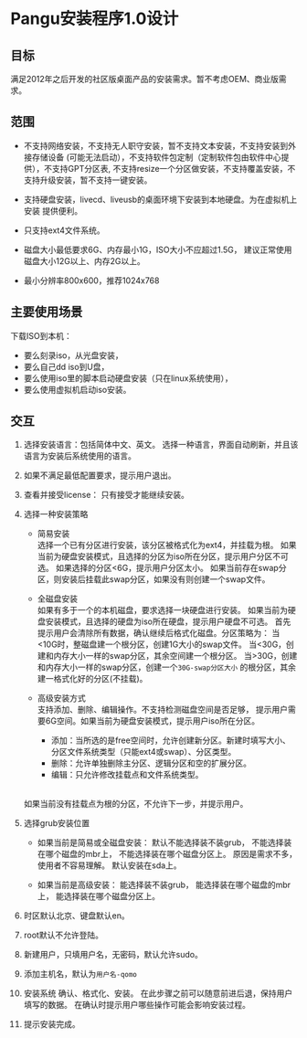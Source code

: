 Pangu安装程序1.0设计
===

目标
---
满足2012年之后开发的社区版桌面产品的安装需求。暂不考虑OEM、商业版需求。

范围
---
* 不支持网络安装，不支持无人职守安装，暂不支持文本安装，不支持安装到外接存储设备
(可能无法启动），不支持软件包定制（定制软件包由软件中心提供），不支持GPT分区表,
不支持resize一个分区做安装，不支持覆盖安装，不支持升级安装，暂不支持一键安装。

* 支持硬盘安装，livecd、liveusb的桌面环境下安装到本地硬盘。为在虚拟机上安装
提供便利。

* 只支持ext4文件系统。

* 磁盘大小最低要求6G、内存最小1G，ISO大小不应超过1.5G，
建议正常使用磁盘大小12G以上、内存2G以上。

* 最小分辨率800x600，推荐1024x768

主要使用场景
---
下载ISO到本机：
- 要么刻录iso，从光盘安装，
- 要么自己dd iso到U盘，
- 要么使用iso里的脚本启动硬盘安装（只在linux系统使用），
- 要么使用虚拟机启动iso安装。

交互
---
1. 选择安装语言：包括简体中文、英文。
选择一种语言，界面自动刷新，并且该语言为安装后系统使用的语言。

2. 如果不满足最低配置要求，提示用户退出。

3. 查看并接受license：
只有接受才能继续安装。

4. 选择一种安装策略
	* 简易安装
	<br>选择一个已有分区进行安装，该分区被格式化为ext4，并挂载为根。
	如果当前为硬盘安装模式，且选择的分区为iso所在分区，提示用户分区不可选。
	如果选择的分区<6G，提示用户分区太小。
	如果当前存在swap分区，则安装后挂载此swap分区，如果没有则创建一个swap文件。

	* 全磁盘安装
	<br>如果有多于一个的本机磁盘，要求选择一块硬盘进行安装。
	如果当前为硬盘安装模式，且选择的硬盘为iso所在硬盘，提示用户硬盘不可选。
	首先提示用户会清除所有数据，确认继续后格式化磁盘。分区策略为：
	当<10G时，整磁盘建一个根分区，创建1G大小的swap文件。
	当<30G，创建和内存大小一样的swap分区，其余空间建一个根分区。
	当>30G，创建和内存大小一样的swap分区，创建一个`30G-swap分区大小`
	的根分区，其余建一格式化好的分区(不挂载)。

	* 高级安装方式
	<br>支持添加、删除、编辑操作。不支持检测磁盘空间是否足够，
	提示用户需要6G空间。如果当前为硬盘安装模式，提示用户iso所在分区。

		+ 添加：当所选的是free空间时，允许创建新分区。新建时填写大小、
		  分区文件系统类型（只能ext4或swap）、分区类型。
		+ 删除：允许单独删除主分区、逻辑分区和空的扩展分区。
		+ 编辑：只允许修改挂载点和文件系统类型。

	<br>如果当前没有挂载点为根的分区，不允许下一步，并提示用户。

5. 选择grub安装位置
	* 如果当前是简易或全磁盘安装：
	默认不能选择装不装grub，
	不能选择装在哪个磁盘的mbr上，
	不能选择装在哪个磁盘分区上。
	原因是需求不多，使用者不容易理解。
	默认安装在sda上。

	* 如果当前是高级安装：
	能选择装不装grub，
	能选择装在哪个磁盘的mbr上，
	能选择装在哪个磁盘分区上。

6. 时区默认北京、键盘默认en。

7. root默认不允许登陆。

8. 新建用户，只填用户名，无密码，默认允许sudo。

9. 添加主机名，默认为`用户名-qomo`

10. 安装系统
确认、格式化、安装。
在此步骤之前可以随意前进后退，保持用户填写的数据。
在确认时提示用户哪些操作可能会影响安装过程。

11. 提示安装完成。
